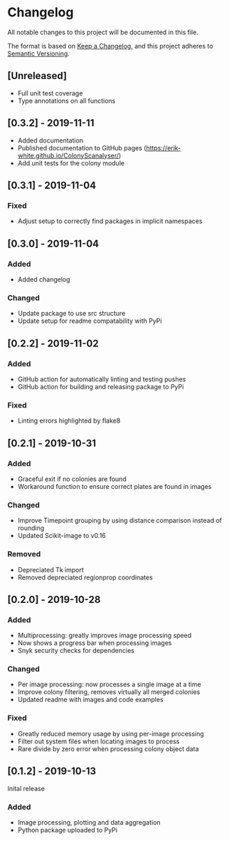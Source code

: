 # Changelog
All notable changes to this project will be documented in this file.

The format is based on [Keep a Changelog](https://keepachangelog.com/en/1.0.0/),
and this project adheres to [Semantic Versioning](https://semver.org/spec/v2.0.0.html).

## [Unreleased]
- Full unit test coverage
- Type annotations on all functions

## [0.3.2] - 2019-11-11
- Added documentation
- Published documentation to GitHub pages (https://erik-white.github.io/ColonyScanalyser/)
- Add unit tests for the colony module

## [0.3.1] - 2019-11-04
### Fixed
- Adjust setup to correctly find packages in implicit namespaces

## [0.3.0] - 2019-11-04
### Added
- Added changelog
### Changed
- Update package to use src structure
- Update setup for readme compatability with PyPi

## [0.2.2] - 2019-11-02
### Added
- GitHub action for automatically linting and testing pushes
- GitHub action for building and releasing package to PyPi
### Fixed
- Linting errors highlighted by flake8

## [0.2.1] - 2019-10-31
### Added
- Graceful exit if no colonies are found
- Workaround function to ensure correct plates are found in images
### Changed
- Improve Timepoint grouping by using distance comparison instead of rounding
- Updated Scikit-image to v0.16
### Removed
- Depreciated Tk import
- Removed depreciated regionprop coordinates

## [0.2.0] - 2019-10-28
### Added
- Multiprocessing: greatly improves image processing speed
- Now shows a progress bar when processing images
- Snyk security checks for dependencies
### Changed
- Per image processing: now processes a single image at a time
- Improve colony filtering, removes virtually all merged colonies
- Updated readme with images and code examples
### Fixed
- Greatly reduced memory usage by using per-image processing
- Filter out system files when locating images to process
- Rare divide by zero error when processing colony object data

## [0.1.2] - 2019-10-13
Inital release
### Added
- Image processing, plotting and data aggregation
- Python package uploaded to PyPi